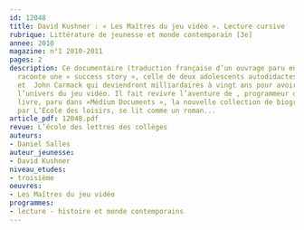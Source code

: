 ```yaml
---
id: 12048
title: David Kushner : « Les Maîtres du jeu vidéo ». Lecture cursive 
rubrique: Littérature de jeunesse et monde contemporain [3e]
annee: 2010
magazine: n°1 2010-2011
pages: 2
description: Ce documentaire (traduction française d’un ouvrage paru en 2003 aux États-Unis)
  raconte une « success story », celle de deux adolescents autodidactes, John Romero
  et  John Carmack qui deviendront milliardaires à vingt ans pour avoir révolutionné
  l’univers du jeu vidéo. Il fait revivre l’aventure de , programmeur de génie. Le
  livre, paru dans «Médium Documents », la nouvelle collection de biographies lancée
  par L’École des loisirs, se lit comme un roman...
article_pdf: 12048.pdf
revue: L’école des lettres des collèges
auteurs:
- Daniel Salles
auteur_jeunesse:
- David Kushner
niveau_etudes:
- troisième
oeuvres:
- Les Maîtres du jeu vidéo
programmes:
- lecture - histoire et monde contemporains
---
```

